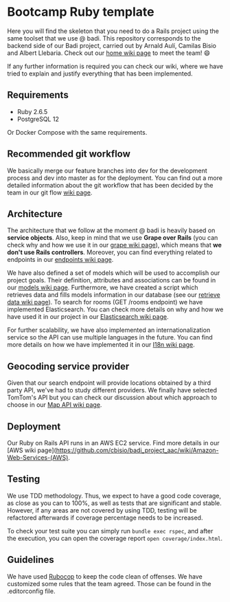 # Bootcamp Ruby template
Here you will find the skeleton that you need to do a Rails project using the same toolset that we use @ badi. This repository corresponds to the backend side of our Badi project, carried out by Arnald Aulí, Camilas Bisio and Albert Llebaria. Check out our [home wiki page](https://github.com/cbisio/badi_project_aac/wiki) to meet the team! :smile:

If any further information is required you can check our wiki, where we have tried to explain and justify everything that has been implemented.

## Requirements
- Ruby 2.6.5
- PostgreSQL 12

Or Docker Compose with the same requirements.

## Recommended git workflow
We basically merge our feature branches into dev for the development process and dev into master as for the deployment. You can find out a more detailed information about the git workflow that has been decided by the team in our git flow [wiki page](https://github.com/cbisio/badi_project_aac/wiki/Git-flow).

## Architecture
The architecture that we follow at the moment @ badi is heavily based on **service objects**. Also, keep in mind that we use **Grape over Rails** (you can check why and how we use it in our [grape wiki page](https://github.com/cbisio/badi_project_aac/wiki/Grape-Framework)), which means that **we don't use Rails controllers**. Moreover, you can find everything related to endpoints in our [endpoints wiki page](https://github.com/cbisio/badi_project_aac/wiki/APP-flow-with-Endpoints). 

We have also defined a set of models which will be used to accomplish our project goals. Their definition, attributes and associations can be found in our [models wiki page](https://github.com/cbisio/badi_project_aac/wiki/Models-Architecture). Furthermore, we have created a script which retrieves data and fills models information in our database (see our [retrieve data wiki page](https://github.com/cbisio/badi_project_aac/wiki/Retrieving-data)). To search for rooms (GET /rooms endpoint) we have implemented Elasticsearch. You can check more details on why and how we have used it in our project in our [Elasticsearch wiki page](https://github.com/cbisio/badi_project_aac/wiki/Elasticsearch).

For further scalability, we have also implemented an internationalization service so the API can use multiple languages in the future. You can find more details on how we have implemented it in our [I18n wiki page](https://github.com/cbisio/badi_project_aac/wiki/i18n-multiple-language-support).

## Geocoding service provider
Given that our search endpoint will provide locations obtained by a third party API, we've had to study different providers. We finally have selected TomTom's API but you can check our discussion about which approach to choose in our [Map API wiki page](https://github.com/cbisio/badi_project_aac/wiki/Map-API).

## Deployment
Our Ruby on Rails API runs in an AWS EC2 service. Find more details in our [AWS wiki page](https://github.com/cbisio/badi_project_aac/wiki/Amazon-Web-Services-(AWS).

## Testing
We use TDD methodology. Thus, we expect to have a good code coverage, as close as you can to 100%, as well as tests that are significant and stable. However, if any areas are not covered by using TDD, testing will be refactored afterwards if coverage percentage needs to be increased.

To check your test suite you can simply run `bundle exec rspec`, and after the execution, you can open the coverage report `open coverage/index.html`.

## Guidelines
We have used [Rubocop](https://github.com/rubocop-hq/rubocop) to keep the code clean of offenses. We have customized some rules that the team agreed. Those can be found in the .editorconfig file.
